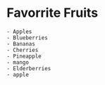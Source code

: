 # Favorrite Fruits


```  
- Apples
- Blueberries
- Bananas
- Cherries
- Pineapple
- mango
- Elderberries
- apple

```